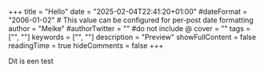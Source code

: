 +++
title = "Hello"
date = "2025-02-04T22:41:20+01:00"
#dateFormat = "2006-01-02" # This value can be configured for per-post date formatting
author = "Meike"
#authorTwitter = "" #do not include @
cover = ""
tags = ["", ""]
keywords = ["", ""]
description = "Preview"
showFullContent = false
readingTime = true
hideComments = false
+++

Dit is een test